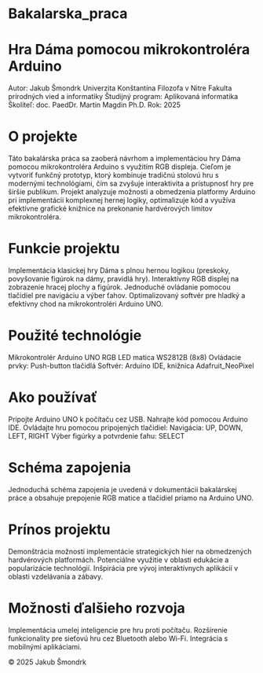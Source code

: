 # Bakalarska_praca
# Hra Dáma pomocou mikrokontroléra Arduino
Autor: Jakub Šmondrk
Univerzita Konštantína Filozofa v Nitre
Fakulta prírodných vied a informatiky
Študijný program: Aplikovaná informatika
Školiteľ: doc. PaedDr. Martin Magdin Ph.D.
Rok: 2025

# O projekte
Táto bakalárska práca sa zaoberá návrhom a implementáciou hry Dáma pomocou mikrokontroléra Arduino s využitím RGB displeja. Cieľom je vytvoriť funkčný prototyp, ktorý kombinuje tradičnú stolovú hru s modernými technológiami, čím sa zvyšuje interaktivita a prístupnosť hry pre širšie publikum.
Projekt analyzuje možnosti a obmedzenia platformy Arduino pri implementácii komplexnej hernej logiky, optimalizuje kód a využíva efektívne grafické knižnice na prekonanie hardvérových limitov mikrokontroléra.

# Funkcie projektu
Implementácia klasickej hry Dáma s plnou hernou logikou (preskoky, povyšovanie figúrok na dámy, pravidlá hry).
Interaktívny RGB displej na zobrazenie hracej plochy a figúrok.
Jednoduché ovládanie pomocou tlačidiel pre navigáciu a výber ťahov.
Optimalizovaný softvér pre hladký a efektívny chod na mikrokontroléri Arduino UNO.

# Použité technológie
Mikrokontrolér Arduino UNO
RGB LED matica WS2812B (8x8)
Ovládacie prvky: Push-button tlačidlá
Softvér: Arduino IDE, knižnica Adafruit_NeoPixel

# Ako používať
Pripojte Arduino UNO k počítaču cez USB.
Nahrajte kód pomocou Arduino IDE.
Ovládajte hru pomocou pripojených tlačidiel:
Navigácia: UP, DOWN, LEFT, RIGHT
Výber figúrky a potvrdenie ťahu: SELECT

# Schéma zapojenia
Jednoduchá schéma zapojenia je uvedená v dokumentácii bakalárskej práce a obsahuje prepojenie RGB matice a tlačidiel priamo na Arduino UNO.

# Prínos projektu
Demonštrácia možností implementácie strategických hier na obmedzených hardvérových platformách.
Potenciálne využitie v oblasti edukácie a popularizácie technológií.
Inšpirácia pre vývoj interaktívnych aplikácií v oblasti vzdelávania a zábavy.

# Možnosti ďalšieho rozvoja
Implementácia umelej inteligencie pre hru proti počítaču.
Rozšírenie funkcionality pre sieťovú hru cez Bluetooth alebo Wi-Fi.
Integrácia s mobilnými aplikáciami.

© 2025 Jakub Šmondrk
